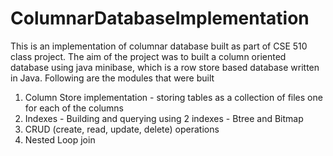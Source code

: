 # ColumnarDatabaseImplementation

This is an implementation of columnar database built as part of CSE 510 class project. The aim of the project was to built a column oriented database using java minibase, which is a row store based database written in Java. Following are the modules that were built
1. Column Store implementation - storing tables as a collection of files one for each of the columns
2. Indexes - Building and querying using 2 indexes - Btree and Bitmap
3. CRUD (create, read, update, delete) operations
4. Nested Loop join
